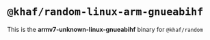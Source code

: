 # `@khaf/random-linux-arm-gnueabihf`

This is the **armv7-unknown-linux-gnueabihf** binary for `@khaf/random`
